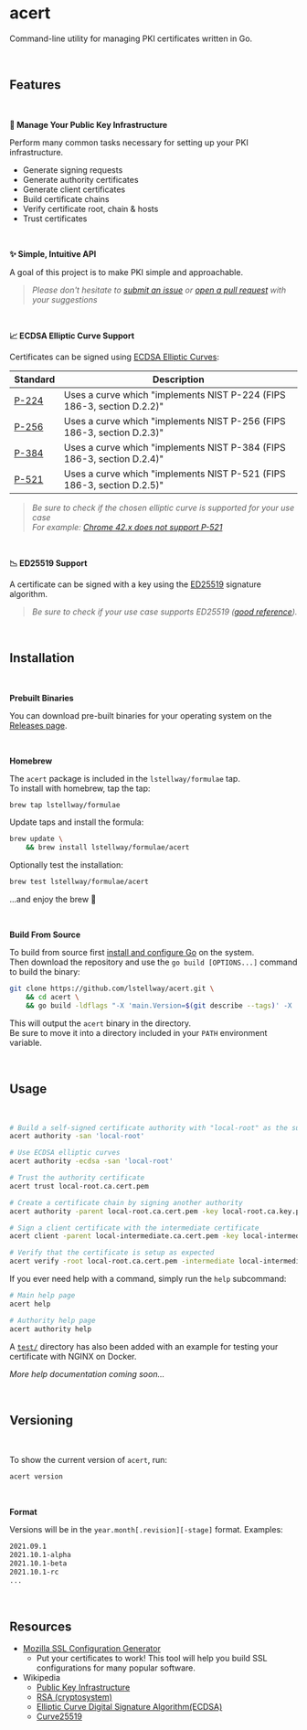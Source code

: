 # acert

Command-line utility for managing PKI certificates written in Go.

<br />

## Features

<br />

**🔐 Manage Your Public Key Infrastructure**

Perform many common tasks necessary for setting up your PKI infrastructure.

-   Generate signing requests
-   Generate authority certificates
-   Generate client certificates
-   Build certificate chains
-   Verify certificate root, chain & hosts
-   Trust certificates

<br />

**✨ Simple, Intuitive API**

A goal of this project is to make PKI simple and approachable.<br />

>_Please don't hesitate to [submit an issue](https://github.com/lstellway/acert/issues) or [open a pull request](https://github.com/lstellway/acert/pulls) with your suggestions_ 

<br />

**📈 ECDSA Elliptic Curve Support**

Certificates can be signed using [ECDSA Elliptic Curves](https://pkg.go.dev/crypto/ecdsa):

| Standard                                         | Description                                                            |
| ------------------------------------------------ | ---------------------------------------------------------------------- |
| [P-224](https://pkg.go.dev/crypto/elliptic#P224) | Uses a curve which "implements NIST P-224 (FIPS 186-3, section D.2.2)" |
| [P-256](https://pkg.go.dev/crypto/elliptic#P256) | Uses a curve which "implements NIST P-256 (FIPS 186-3, section D.2.3)" |
| [P-384](https://pkg.go.dev/crypto/elliptic#P384) | Uses a curve which "implements NIST P-384 (FIPS 186-3, section D.2.4)" |
| [P-521](https://pkg.go.dev/crypto/elliptic#P521) | Uses a curve which "implements NIST P-521 (FIPS 186-3, section D.2.5)" |

>_Be sure to check if the chosen elliptic curve is supported for your use case_<br />
>_For example: [Chrome 42.x does not support P-521](https://bugs.chromium.org/p/chromium/issues/detail?id=478225)_

<br />

**📉 ED25519 Support**

A certificate can be signed with a key using the [ED25519](https://pkg.go.dev/crypto/ed25519@go1.17.1) signature algorithm. <br />

>_Be sure to check if your use case supports ED25519 ([good reference](https://ianix.com/pub/ed25519-deployment.html))._<br />

<br />

## Installation

<br />

**Prebuilt Binaries**

You can download pre-built binaries for your operating system on the [Releases page](https://github.com/lstellway/acert/releases).

<br />

**Homebrew**

The `acert` package is included in the `lstellway/formulae` tap.<br />
To install with homebrew, tap the tap:

```sh
brew tap lstellway/formulae
```

Update taps and install the formula:

```sh
brew update \
    && brew install lstellway/formulae/acert
```

Optionally test the installation:

```sh
brew test lstellway/formulae/acert
```

...and enjoy the brew 🍻

<br />

**Build From Source**

To build from source first [install and configure Go](https://golang.org/doc/install) on the system.<br />
Then download the repository and use the `go build [OPTIONS...]` command to build the binary:

```sh
git clone https://github.com/lstellway/acert.git \
    && cd acert \
    && go build -ldflags "-X 'main.Version=$(git describe --tags)' -X 'main.ReleaseDate=$(git log -1 --format=%ai $(git describe --tags) | cat)'"
```

This will output the `acert` binary in the directory.<br />
Be sure to move it into a directory included in your `PATH` environment variable.

<br />

## Usage

<br />

```sh
# Build a self-signed certificate authority with "local-root" as the subject alternative name
acert authority -san 'local-root'

# Use ECDSA elliptic curves 
acert authority -ecdsa -san 'local-root'

# Trust the authority certificate
acert trust local-root.ca.cert.pem

# Create a certificate chain by signing another authority
acert authority -parent local-root.ca.cert.pem -key local-root.ca.key.pem -san 'local-intermediate'

# Sign a client certificate with the intermediate certificate
acert client -parent local-intermediate.ca.cert.pem -key local-intermediate.ca.key.pem -san 'test.com,*.test.com'

# Verify that the certificate is setup as expected
acert verify -root local-root.ca.cert.pem -intermediate local-intermediate.ca.cert.pem -hosts 'test.com,*.test.com' test.com.cert.pem
```

If you ever need help with a command, simply run the `help` subcommand:

```sh
# Main help page
acert help

# Authority help page
acert authority help
```

A [`test/`](./test) directory has also been added with an example for testing your certificate with NGINX on Docker. 

_More help documentation coming soon..._

<br />

## Versioning

<br />

To show the current version of `acert`, run:

```sh
acert version
```

<br />

**Format**

Versions will be in the `year.month[.revision][-stage]` format. Examples:

```sh
2021.09.1
2021.10.1-alpha
2021.10.1-beta
2021.10.1-rc
...
```

<br />

## Resources

-   [Mozilla SSL Configuration Generator](https://ssl-config.mozilla.org/)
    -   Put your certificates to work! This tool will help you build SSL configurations for many popular software.
-   Wikipedia
    -   [Public Key Infrastructure](https://en.wikipedia.org/wiki/Public_key_infrastructure)
    -   [RSA (cryptosystem)](<https://en.wikipedia.org/wiki/RSA_(cryptosystem)>)
    -   [Elliptic Curve Digital Signature Algorithm(ECDSA)](https://en.wikipedia.org/wiki/Elliptic_Curve_Digital_Signature_Algorithm)
    -   [Curve25519](https://en.wikipedia.org/wiki/Curve25519)
